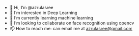 - 👋 Hi, I’m @azrulasree
- 👀 I’m interested in Deep Learning
- 🌱 I’m currently learning machine learning
- 💞️ I’m looking to collaborate on face recognition using opencv
- 📫 How to reach me: can email me at azrulasree@gmail.com

<!---
azrulasree/azrulasree is a ✨ special ✨ repository because its `README.md` (this file) appears on your GitHub profile.
You can click the Preview link to take a look at your changes.
--->

